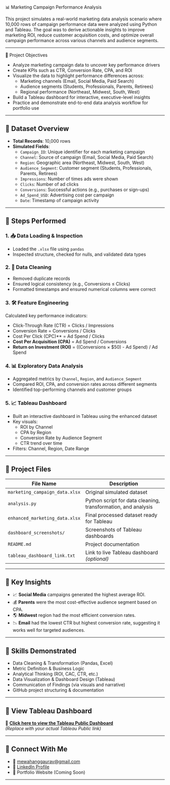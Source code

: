 📊 Marketing Campaign Performance Analysis

This project simulates a real-world marketing data analysis scenario where 10,000 rows of campaign performance data were analyzed using Python and Tableau. The goal was to derive actionable insights to improve marketing ROI, reduce customer acquisition costs, and optimize overall campaign performance across various channels and audience segments.

---

🧠 Project Objectives

- Analyze marketing campaign data to uncover key performance drivers
- Create KPIs such as CTR, Conversion Rate, CPA, and ROI
- Visualize the data to highlight performance differences across:
  - Marketing channels (Email, Social Media, Paid Search)
  - Audience segments (Students, Professionals, Parents, Retirees)
  - Regional performance (Northeast, Midwest, South, West)
- Build a Tableau dashboard for interactive, executive-level insights
- Practice and demonstrate end-to-end data analysis workflow for portfolio use

---

## 📁 Dataset Overview

- **Total Records**: 10,000 rows
- **Simulated Fields**:
  - `Campaign_ID`: Unique identifier for each marketing campaign
  - `Channel`: Source of campaign (Email, Social Media, Paid Search)
  - `Region`: Geographic area (Northeast, Midwest, South, West)
  - `Audience_Segment`: Customer segment (Students, Professionals, Parents, Retirees)
  - `Impressions`: Number of times ads were shown
  - `Clicks`: Number of ad clicks
  - `Conversions`: Successful actions (e.g., purchases or sign-ups)
  - `Ad_Spend_USD`: Advertising cost per campaign
  - `Date`: Timestamp of campaign activity

---

## 🧪 Steps Performed

### 1. 📥 Data Loading & Inspection
- Loaded the `.xlsx` file using `pandas`
- Inspected structure, checked for nulls, and validated data types

### 2. 🧹 Data Cleaning
- Removed duplicate records
- Ensured logical consistency (e.g., Conversions ≤ Clicks)
- Formatted timestamps and ensured numerical columns were correct

### 3. 🛠 Feature Engineering
Calculated key performance indicators:
- Click-Through Rate (CTR) = Clicks / Impressions
- Conversion Rate = Conversions / Clicks
- Cost Per Click (CPC)** = Ad Spend / Clicks
- **Cost Per Acquisition (CPA)** = Ad Spend / Conversions
- **Return on Investment (ROI)** = ((Conversions × \$50) - Ad Spend) / Ad Spend

### 4. 📊 Exploratory Data Analysis
- Aggregated metrics by `Channel`, `Region`, and `Audience_Segment`
- Compared ROI, CPA, and conversion rates across different segments
- Identified top-performing channels and customer groups

### 5. 📈 Tableau Dashboard
- Built an interactive dashboard in Tableau using the enhanced dataset
- Key visuals:
  - ROI by Channel
  - CPA by Region
  - Conversion Rate by Audience Segment
  - CTR trend over time
- Filters: Channel, Region, Date Range

---

## 📂 Project Files

| File Name | Description |
|-----------|-------------|
| `marketing_campaign_data.xlsx` | Original simulated dataset |
| `analysis.py` | Python script for data cleaning, transformation, and analysis |
| `enhanced_marketing_data.xlsx` | Final processed dataset ready for Tableau |
| `dashboard_screenshots/` | Screenshots of Tableau dashboards |
| `README.md` | Project documentation |
| `tableau_dashboard_link.txt` | Link to live Tableau dashboard *(optional)* |

---

## 📌 Key Insights

- 📈 **Social Media** campaigns generated the highest average ROI.
- 💰 **Parents** were the most cost-effective audience segment based on CPA.
- 🌎 **Midwest** region had the most efficient conversion rates.
- 📉 **Email** had the lowest CTR but highest conversion rate, suggesting it works well for targeted audiences.

---

## 🚀 Skills Demonstrated

- Data Cleaning & Transformation (Pandas, Excel)
- Metric Definition & Business Logic
- Analytical Thinking (ROI, CAC, CTR, etc.)
- Data Visualization & Dashboard Design (Tableau)
- Communication of Findings (via visuals and narrative)
- GitHub project structuring & documentation

---

## 🔗 View Tableau Dashboard

📍 **[Click here to view the Tableau Public Dashboard](#)**  
*(Replace with your actual Tableau Public link)*

---

## 🤝 Connect With Me

- 📧 [mewahanggaurav@gmail.com](mailto:mewahanggaurav@gmail.com)
- 💼 [LinkedIn Profile](https://www.linkedin.com/in/YOUR-LINKEDIN)
- 🧠 Portfolio Website (Coming Soon)

---

